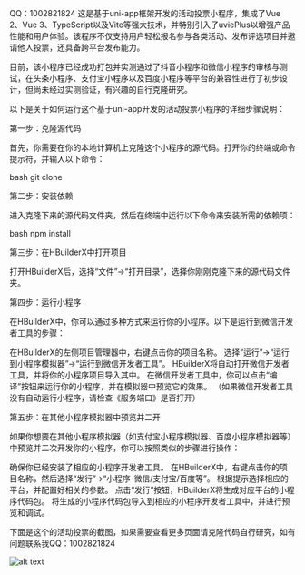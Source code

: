 QQ：1002821824
这是基于uni-app框架开发的活动投票小程序，集成了Vue 2、Vue 3、TypeScript以及Vite等强大技术，并特别引入了uviePlus以增强产品性能和用户体验。该程序不仅支持用户轻松报名参与各类活动、发布评选项目并邀请他人投票，还具备跨平台发布能力。

目前，该小程序已经成功打包并实测通过了抖音小程序和微信小程序的审核与测试，在头条小程序、支付宝小程序以及百度小程序等平台的兼容性进行了初步设计，但尚未经过实测验证，有兴趣的自行克隆研究。

以下是关于如何运行这个基于uni-app开发的活动投票小程序的详细步骤说明：

第一步：克隆源代码

首先，你需要在你的本地计算机上克隆这个小程序的源代码。打开你的终端或命令提示符，并输入以下命令：

bash
git clone

第二步：安装依赖

进入克隆下来的源代码文件夹，然后在终端中运行以下命令来安装所需的依赖项：

bash
npm install

第三步：在HBuilderX中打开项目

打开HBuilderX后，选择“文件”->“打开目录”，选择你刚刚克隆下来的源代码文件夹。

第四步：运行小程序

在HBuilderX中，你可以通过多种方式来运行你的小程序。以下是运行到微信开发者工具的步骤：

在HBuilderX的左侧项目管理器中，右键点击你的项目名称。
选择“运行”->“运行到小程序模拟器”->“运行到微信开发者工具”。
HBuilderX将自动打开微信开发者工具，并将你的小程序项目导入其中。
在微信开发者工具中，你可以点击“编译”按钮来运行你的小程序，并在模拟器中预览它的效果。
（如果微信开发者工具没有自动运行小程序，请检查《服务端口》是否打开）

第五步：在其他小程序模拟器中预览并二开

如果你想要在其他小程序模拟器（如支付宝小程序模拟器、百度小程序模拟器等）中预览并二次开发你的小程序，你可以按照类似的步骤进行操作：

确保你已经安装了相应的小程序开发者工具。
在HBuilderX中，右键点击你的项目名称，然后选择“发行”->“小程序-微信/支付宝/百度等”。
根据提示选择相应的平台，并配置好相关的参数。
点击“发行”按钮，HBuilderX将生成对应平台的小程序代码包。
将生成的小程序代码包导入到相应的小程序开发者工具中，并进行预览和调试。

下面是这个的活动投票的截图，如果需要查看更多页面请克隆代码自行研究，如有问题联系我QQ：1002821824

![alt text](https://s1.imagehub.cc/images/2024/11/23/01de75653ecd8d597cfd2f51017dcb9f.png)
